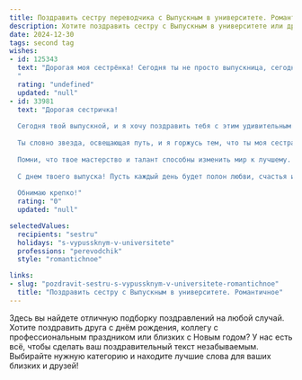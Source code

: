 ```yaml
---
title: Поздравить сестру переводчика с Выпускным в университете. Романтичное
description: Хотите поздравить сестру с Выпускным в университете или другим праздником? Наш ИИ создаст незабываемое поздравление, а вы обязательно выделитесь среди других.  
date: 2024-12-30
tags: second tag
wishes:
- id: 125343
  text: "Дорогая моя сестрёнка! Сегодня ты не просто выпускница, сегодня ты — крылатая птица, готовая к полёту в безграничный мир переводов.  Пусть твои слова, подобно волшебным ключам, открывают сердца и души людей, соединяя культуры и  языки.  Я бесконечно горжусь тобой и верю в твоё светлое будущее, полное  интересных проектов и ярких побед.  Счастья тебе, моя любимая, и пусть все твои мечты исполнятся!
  "
  rating: "undefined"
  updated: "null"
- id: 33981
  text: "Дорогая сестричка!
  
  Сегодня твой выпускной, и я хочу поздравить тебя с этим удивительным моментом! Ты преодолела все трудности, раскрыла все тайны языков и стала переводчиком — хранительницей мостов между культурами и сердцами людей.
  
  Ты словно звезда, освещающая путь, и я горжусь тем, что ты моя сестра. Пусть каждый новый перевод станет для тебя не только работой, но и увлекательным путешествием по волнам вдохновения и страсти.
  
  Помни, что твое мастерство и талант способны изменить мир к лучшему. Впереди у тебя множество захватывающих возможностей, и я верю, что ты справишься со всеми вызовами с той же грацией и стремлением, которые ты проявляла все эти годы.
  
  С днем твоего выпуска! Пусть каждый день будет полон любви, счастья и новых свершений.
  
  Обнимаю крепко!"
  rating: "0"
  updated: "null"

selectedValues:
  recipients: "sestru"
  holidays: "s-vypussknym-v-universitete"
  professions: "perevodchik"
  style: "romantichnoe"

links:
- slug: "pozdravit-sestru-s-vypussknym-v-universitete-romantichnoe"
  title: "Поздравить сестру с Выпускным в университете. Романтичное"
---
```


Здесь вы найдете отличную подборку поздравлений на любой случай. 
Хотите поздравить друга с днём рождения, коллегу с профессиональным праздником или близких с Новым годом? У нас есть всё, чтобы сделать ваш поздравительный текст незабываемым. Выбирайте нужную категорию и находите лучшие слова для ваших близких и друзей!
